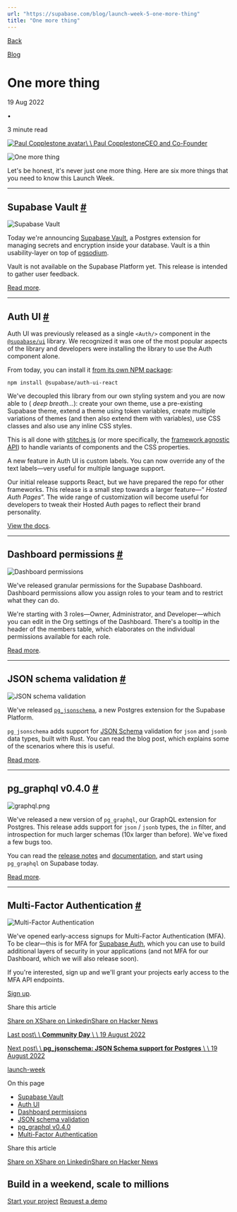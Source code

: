 ```yaml
---
url: "https://supabase.com/blog/launch-week-5-one-more-thing"
title: "One more thing"
---
```


[Back](https://supabase.com/blog)

[Blog](https://supabase.com/blog)

# One more thing

19 Aug 2022

•

3 minute read

[![Paul Copplestone avatar](https://supabase.com/_next/image?url=https%3A%2F%2Fgithub.com%2Fkiwicopple.png&w=96&q=75&dpl=dpl_7FY8EmFQ6G3YqautJ4Fvh1viLnvu)\\
\\
Paul CopplestoneCEO and Co-Founder](https://github.com/kiwicopple)

![One more thing](https://supabase.com/_next/image?url=%2Fimages%2Fblog%2Flw5-one-more%2Flw5-one-more-thumb.jpg&w=3840&q=100&dpl=dpl_7FY8EmFQ6G3YqautJ4Fvh1viLnvu)

Let's be honest, it's never just one more thing.
Here are six more things that you need to know this Launch Week.

* * *

## Supabase Vault [\#](https://supabase.com/blog/launch-week-5-one-more-thing\#supabase-vault)

![Supabase Vault](https://supabase.com/_next/image?url=%2Fimages%2Fblog%2Flw5-one-more%2Flw5-vault.png&w=3840&q=75&dpl=dpl_7FY8EmFQ6G3YqautJ4Fvh1viLnvu)

Today we're announcing [Supabase Vault](https://supabase.com/blog/supabase-vault), a Postgres extension for managing secrets and encryption inside your database.
Vault is a thin usability-layer on top of [pgsodium](https://github.com/michelp/pgsodium).

Vault is not available on the Supabase Platform yet. This release is intended to gather user feedback.

[Read more](https://supabase.com/blog/supabase-vault).

* * *

## Auth UI [\#](https://supabase.com/blog/launch-week-5-one-more-thing\#auth-ui)

Auth UI was previously released as a single `<Auth/>` component in the [`@supabase/ui`](http://github.com/supabase/ui) library.
We recognized it was one of the most popular aspects of the library and developers were installing the library to use the Auth component alone.

From today, you can install it [from its own NPM package](https://github.com/supabase-community/auth-ui):

`
npm install @supabase/auth-ui-react
`

We've decoupled this library from our own styling system and you are now able to ( _deep breath..._): create your own theme, use a pre-existing Supabase theme, extend a theme using token variables, create multiple variations of themes (and then also extend them with variables), use CSS classes and also use any inline CSS styles.

This is all done with [stitches.js](https://stitches.dev/) (or more specifically, the [framework agnostic API](https://stitches.dev/docs/framework-agnostic)) to handle variants of components and the CSS properties.

A new feature in Auth UI is custom labels. You can now override any of the text labels—very useful for multiple language support.

Our initial release supports React, but we have prepared the repo for other frameworks. This release is a small step towards a larger feature—“ _Hosted Auth Pages_”. The wide range of customization will become useful for developers to tweak their Hosted Auth pages to reflect their brand personality.

[View the docs](https://supabase.com/docs/guides/auth/auth-helpers/auth-ui).

* * *

## Dashboard permissions [\#](https://supabase.com/blog/launch-week-5-one-more-thing\#dashboard-permissions)

![Dashboard permissions](https://supabase.com/_next/image?url=%2Fimages%2Fblog%2Flw5-one-more%2Flw5-permissions.png&w=3840&q=75&dpl=dpl_7FY8EmFQ6G3YqautJ4Fvh1viLnvu)

We've released granular permissions for the Supabase Dashboard. Dashboard permissions allow you assign roles to your team and to restrict what they can do.

We're starting with 3 roles—Owner, Administrator, and Developer—which you can edit in the Org settings of the Dashboard.
There's a tooltip in the header of the members table, which elaborates on the individual permissions available for each role.

[Read more](https://supabase.com/docs/guides/platform/access-control#manage-team-members).

* * *

## JSON schema validation [\#](https://supabase.com/blog/launch-week-5-one-more-thing\#json-schema-validation)

![JSON schema validation](https://supabase.com/_next/image?url=%2Fimages%2Fblog%2Flw5-one-more%2Flw5-jsonschema.png&w=3840&q=75&dpl=dpl_7FY8EmFQ6G3YqautJ4Fvh1viLnvu)

We've released [`pg_jsonschema`](https://github.com/supabase/pg_jsonschema), a new Postgres extension for the Supabase Platform.

`pg_jsonschema` adds support for [JSON Schema](https://json-schema.org/) validation for `json` and `jsonb` data types, built with Rust.
You can read the blog post, which explains some of the scenarios where this is useful.

[Read more](https://supabase.com/blog/pg-jsonschema-a-postgres-extension-for-json-validation).

* * *

## pg\_graphql v0.4.0 [\#](https://supabase.com/blog/launch-week-5-one-more-thing\#pg_graphql-v040)

![graphql.png](https://supabase.com/_next/image?url=%2Fimages%2Fblog%2Flw5-one-more%2Flw5-graphql.png&w=3840&q=75&dpl=dpl_7FY8EmFQ6G3YqautJ4Fvh1viLnvu)

We've released a new version of `pg_graphql`, our GraphQL extension for Postgres.
This release adds support for `json` / `jsonb` types, the `in` filter, and introspection for much larger schemas (10x larger than before). We've fixed a few bugs too.

You can read the [release notes](https://github.com/supabase/pg_graphql/releases/tag/v0.4.0) and [documentation](https://supabase.github.io/pg_graphql/), and start using `pg_graphql` on Supabase today.

[Read more](https://supabase.com/blog/graphql-now-available).

* * *

## Multi-Factor Authentication [\#](https://supabase.com/blog/launch-week-5-one-more-thing\#multi-factor-authentication)

![Multi-Factor Authentication](https://supabase.com/_next/image?url=%2Fimages%2Fblog%2Flw5-one-more%2Flw5-mfa.png&w=3840&q=75&dpl=dpl_7FY8EmFQ6G3YqautJ4Fvh1viLnvu)

We've opened early-access signups for Multi-Factor Authentication (MFA). To be clear—this is for MFA for [Supabase Auth](https://supabase.com/auth),
which you can use to build additional layers of security in your applications (and not MFA for our Dashboard, which we will also release soon).

If you're interested, sign up and we'll grant your projects early access to the MFA API endpoints.

[Sign up](https://airtable.com/shrjcc9zi0RduHLIx).

Share this article

[Share on X](https://twitter.com/intent/tweet?url=https%3A%2F%2Fsupabase.com%2Fblog%2Flaunch-week-5-one-more-thing&text=One%20more%20thing)[Share on Linkedin](https://www.linkedin.com/shareArticle?url=https%3A%2F%2Fsupabase.com%2Fblog%2Flaunch-week-5-one-more-thing&text=One%20more%20thing)[Share on Hacker News](https://news.ycombinator.com/submitlink?u=https%3A%2F%2Fsupabase.com%2Fblog%2Flaunch-week-5-one-more-thing&t=One%20more%20thing)

[Last post\\
\\
**Community Day** \\
\\
19 August 2022](https://supabase.com/blog/launch-week-5-community-day)

[Next post\\
\\
**pg\_jsonschema: JSON Schema support for Postgres** \\
\\
19 August 2022](https://supabase.com/blog/pg-jsonschema-a-postgres-extension-for-json-validation)

[launch-week](https://supabase.com/blog/tags/launch-week)

On this page

- [Supabase Vault](https://supabase.com/blog/launch-week-5-one-more-thing#supabase-vault)
- [Auth UI](https://supabase.com/blog/launch-week-5-one-more-thing#auth-ui)
- [Dashboard permissions](https://supabase.com/blog/launch-week-5-one-more-thing#dashboard-permissions)
- [JSON schema validation](https://supabase.com/blog/launch-week-5-one-more-thing#json-schema-validation)
- [pg\_graphql v0.4.0](https://supabase.com/blog/launch-week-5-one-more-thing#pg_graphql-v040)
- [Multi-Factor Authentication](https://supabase.com/blog/launch-week-5-one-more-thing#multi-factor-authentication)

Share this article

[Share on X](https://twitter.com/intent/tweet?url=https%3A%2F%2Fsupabase.com%2Fblog%2Flaunch-week-5-one-more-thing&text=One%20more%20thing)[Share on Linkedin](https://www.linkedin.com/shareArticle?url=https%3A%2F%2Fsupabase.com%2Fblog%2Flaunch-week-5-one-more-thing&text=One%20more%20thing)[Share on Hacker News](https://news.ycombinator.com/submitlink?u=https%3A%2F%2Fsupabase.com%2Fblog%2Flaunch-week-5-one-more-thing&t=One%20more%20thing)

## Build in a weekend, scale to millions

[Start your project](https://supabase.com/dashboard) [Request a demo](https://supabase.com/contact/sales)
